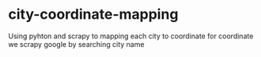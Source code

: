 # city-coordinate-mapping

Using pyhton and scrapy to mapping each city to coordinate
for coordinate we scrapy google by searching city name 

